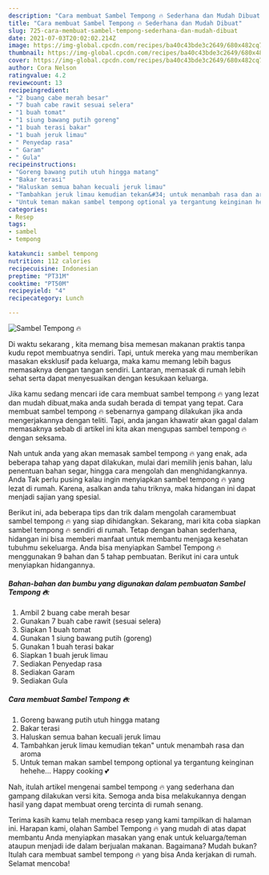 ```yaml
---
description: "Cara membuat Sambel Tempong 🔥 Sederhana dan Mudah Dibuat"
title: "Cara membuat Sambel Tempong 🔥 Sederhana dan Mudah Dibuat"
slug: 725-cara-membuat-sambel-tempong-sederhana-dan-mudah-dibuat
date: 2021-07-03T20:02:02.214Z
image: https://img-global.cpcdn.com/recipes/ba40c43bde3c2649/680x482cq70/sambel-tempong-🔥-foto-resep-utama.jpg
thumbnail: https://img-global.cpcdn.com/recipes/ba40c43bde3c2649/680x482cq70/sambel-tempong-🔥-foto-resep-utama.jpg
cover: https://img-global.cpcdn.com/recipes/ba40c43bde3c2649/680x482cq70/sambel-tempong-🔥-foto-resep-utama.jpg
author: Cora Nelson
ratingvalue: 4.2
reviewcount: 13
recipeingredient:
- "2 buang cabe merah besar"
- "7 buah cabe rawit sesuai selera"
- "1 buah tomat"
- "1 siung bawang putih goreng"
- "1 buah terasi bakar"
- "1 buah jeruk limau"
- " Penyedap rasa"
- " Garam"
- " Gula"
recipeinstructions:
- "Goreng bawang putih utuh hingga matang"
- "Bakar terasi"
- "Haluskan semua bahan kecuali jeruk limau"
- "Tambahkan jeruk limau kemudian tekan&#34; untuk menambah rasa dan aroma"
- "Untuk teman makan sambel tempong optional ya tergantung keinginan hehehe... Happy cooking 💕"
categories:
- Resep
tags:
- sambel
- tempong

katakunci: sambel tempong 
nutrition: 112 calories
recipecuisine: Indonesian
preptime: "PT31M"
cooktime: "PT50M"
recipeyield: "4"
recipecategory: Lunch

---
```



![Sambel Tempong 🔥](https://img-global.cpcdn.com/recipes/ba40c43bde3c2649/680x482cq70/sambel-tempong-🔥-foto-resep-utama.jpg)

Di waktu  sekarang , kita memang bisa memesan makanan praktis tanpa kudu repot membuatnya sendiri. Tapi, untuk mereka yang mau memberikan masakan eksklusif pada keluarga, maka kamu memang lebih bagus memasaknya dengan tangan sendiri. Lantaran, memasak di rumah lebih sehat serta dapat menyesuaikan dengan kesukaan keluarga.

Jika kamu sedang mencari ide cara membuat sambel tempong 🔥 yang lezat dan mudah dibuat,maka anda sudah berada di tempat yang tepat. Cara membuat sambel tempong 🔥  sebenarnya gampang dilakukan jika anda mengerjakannya dengan teliti. Tapi, anda jangan khawatir akan gagal dalam memasaknya 
sebab di artikel ini kita akan mengupas sambel tempong 🔥 dengan seksama.  



Nah untuk anda yang akan memasak sambel tempong 🔥 yang enak, ada beberapa tahap yang dapat dilakukan, mulai dari memilih jenis bahan, lalu penentuan bahan segar, hingga cara mengolah dan menghidangkannya. Anda Tak perlu pusing kalau ingin menyiapkan sambel tempong 🔥 yang lezat di rumah. Karena, asalkan anda  tahu triknya, maka hidangan ini dapat menjadi sajian yang spesial.

Berikut ini, ada beberapa tips dan trik dalam mengolah caramembuat sambel tempong 🔥 yang siap dihidangkan. Sekarang, mari kita coba siapkan sambel tempong 🔥 sendiri di rumah. Tetap dengan bahan sederhana, hidangan ini bisa memberi manfaat untuk membantu menjaga kesehatan tubuhmu sekeluarga. Anda bisa menyiapkan Sambel Tempong 🔥 menggunakan 9 bahan dan 5 tahap pembuatan. Berikut ini cara untuk menyiapkan hidangannya.

<!--inarticleads1-->

##### Bahan-bahan dan bumbu yang digunakan dalam pembuatan Sambel Tempong 🔥:

1. Ambil 2 buang cabe merah besar
1. Gunakan 7 buah cabe rawit (sesuai selera)
1. Siapkan 1 buah tomat
1. Gunakan 1 siung bawang putih (goreng)
1. Gunakan 1 buah terasi bakar
1. Siapkan 1 buah jeruk limau
1. Sediakan  Penyedap rasa
1. Sediakan  Garam
1. Sediakan  Gula




<!--inarticleads2-->

##### Cara membuat Sambel Tempong 🔥:

1. Goreng bawang putih utuh hingga matang
1. Bakar terasi
1. Haluskan semua bahan kecuali jeruk limau
1. Tambahkan jeruk limau kemudian tekan&#34; untuk menambah rasa dan aroma
1. Untuk teman makan sambel tempong optional ya tergantung keinginan hehehe... Happy cooking 💕




Nah, itulah artikel mengenai  sambel tempong 🔥  yang sederhana dan gampang dilakukan versi kita. Semoga anda bisa melakukannya dengan hasil yang dapat membuat oreng tercinta di rumah senang. 

Terima kasih kamu telah membaca resep yang kami tampilkan di halaman ini. Harapan kami, olahan  Sambel Tempong 🔥 yang mudah di atas dapat membantu Anda menyiapkan masakan yang enak untuk keluarga/teman ataupun menjadi ide dalam berjualan makanan. Bagaimana? Mudah bukan? Itulah cara membuat sambel tempong 🔥 yang bisa Anda kerjakan di rumah. Selamat mencoba!

